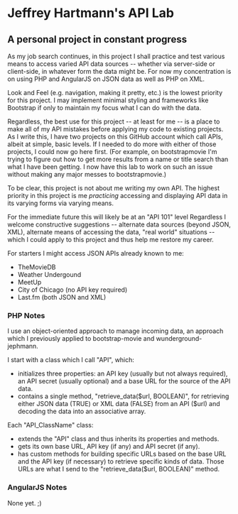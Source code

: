 # Jeffrey Hartmann's API Lab

## A personal project in constant progress

As my job search continues, in this project I shall practice and test various
means to access varied API data sources -- whether via server-side or
client-side, in whatever form the data might be. For now my concentration is on
using PHP and AngularJS on JSON data as well as PHP on XML.

Look and Feel (e.g. navigation, making it pretty, etc.) is the lowest priority
for this project. I may implement minimal styling and frameworks like Bootstrap
if only to maintain my focus what I can do with the data.

Regardless, the best use for this project -- at least for me -- is a place to
make all of my API mistakes before applying my code to existing projects. As I
write this, I have two projects on this GitHub account which call APIs, albeit
at simple, basic levels. If I needed to do more with either of those projects,
I could now go here first. (For example, on bootstrapmovie I'm trying to figure
out how to get more results from a name or title search than what I have been
getting. I now have this lab to work on such an issue without making any major
messes to bootstrapmovie.)

To be clear, this project is not about me writing my own API.
The highest priority in this project is me *practicing* accessing and displaying
API data in its varying forms via varying means.

For the immediate future this will likely be at an "API 101" level Regardless I
welcome constructive suggestions -- alternate data sources (beyond JSON, XML),
alternate means of accessing the data, "real world" situations -- which I could
apply to this project and thus help me restore my career.

For starters I might access JSON APIs already known to me:

* TheMovieDB
* Weather Undergound
* MeetUp
* City of Chicago (no API key required)
* Last.fm (both JSON and XML)

### PHP Notes

I use an object-oriented approach to manage incoming data, an approach which I
previously applied to bootstrap-movie and wunderground-jephmann.

I start with a class which I call "API", which:

* initializes three properties: an API key (usually but not always required), an
API secret (usually optional) and a base URL for the source of the API data.
* contains a single method, "retrieve_data($url, BOOLEAN)", for retrieving
either JSON data (TRUE) or XML data (FALSE) from an API ($url) and decoding the
data into an associative array.

Each "API_ClassName" class:
* extends the "API" class and thus inherits its properties and methods.
* gets its own base URL, API key (if any) and API secret (if any).
* has custom methods for building specific URLs based on the base URL and
the API key (if necessary) to retrieve specific kinds of data. Those URLs are
what I send to the "retrieve_data($url, BOOLEAN)" method.

### AngularJS Notes

None yet. ;)
